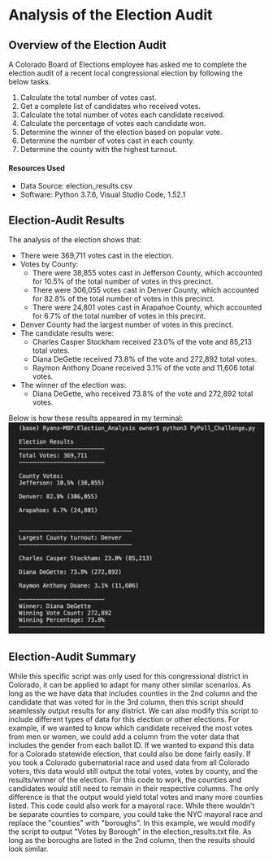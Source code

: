 # Analysis of the Election Audit

## Overview of the Election Audit
A Colorado Board of Elections employee has asked me to complete the election audit of a recent local congressional election by following the below tasks.

1. Calculate the total number of votes cast. 
2. Get a complete list of candidates who received votes.
3. Calculate the total number of votes each candidate received.
4. Calculate the percentage of votes each candidate won.
5. Determine the winner of the election based on popular vote.
6. Determine the number of votes cast in each county.
7. Determine the county with the highest turnout. 

#### Resources Used
- Data Source: election_results.csv
- Software: Python 3.7.6, Visual Studio Code, 1.52.1

## Election-Audit Results
The analysis of the election shows that:
- There were 369,711 votes cast in the election.
- Votes by County:
    - There were 38,855 votes cast in Jefferson County, which accounted for 10.5% of the total number of votes in this precinct.
    - There were 306,055 votes cast in Denver County, which accounted for 82.8% of the total number of votes in this precinct.
    - There were 24,801 votes cast in Arapahoe County, which accounted for 6.7% of the total number of votes in this precint. 
- Denver County had the largest number of votes in this precinct. 
- The candidate results were:
    - Charles Casper Stockham received 23.0% of the vote and 85,213 total votes.
    - Diana DeGette received 73.8% of the vote and 272,892 total votes.
    - Raymon Anthony Doane received 3.1% of the vote and 11,606 total votes.
- The winner of the election was:
    - Diana DeGette, who received 73.8% of the vote and 272,892 total votes.

Below is how these results appeared in my terminal: ![election_results_terminal](Resources/election_results_terminal.png)

## Election-Audit Summary
While this specific script was only used for this congressional district in Colorado, it can be applied to adapt for many other similar scenarios. As long as the we have data that includes counties in the 2nd column and the candidate that was voted for in the 3rd column, then this script should seamlessly output results for any district. We can also modify this script to include different types of data for this election or other elections. For example, if we wanted to know which candidate received the most votes from men or women, we could add a column from the voter data that includes the gender from each ballot ID. If we wanted to expand this data for a Colorado statewide election, that could also be done fairly easily. If you took a Colorado gubernatorial race and used data from all Colorado voters, this data would still output the total votes, votes by county, and the results/winner of the election. For this code to work, the counties and candidates would still need to remain in their respective columns. The only difference is that the output would yield total votes and many more counties listed. This code could also work for a mayoral race. While there wouldn't be separate counties to compare, you could take the NYC mayoral race and replace the "counties" with "boroughs". In this example, we would modify the script to output "Votes by Borough" in the election_results.txt file. As long as the boroughs are listed in the 2nd column, then the results should look similar.

